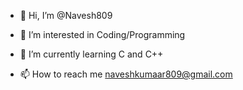 - 👋 Hi, I’m @Navesh809
- 👀 I’m interested in Coding/Programming
- 🌱 I’m currently learning C and C++

- 📫 How to reach me naveshkumaar809@gmail.com

<!---
Navesh809/Navesh809 is a ✨ special ✨ repository because its `README.md` (this file) appears on your GitHub profile.
You can click the Preview link to take a look at your changes.
--->
